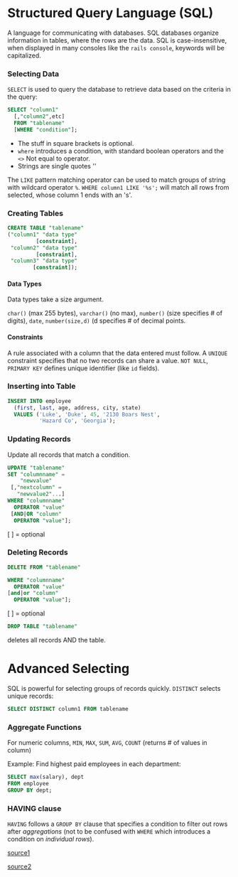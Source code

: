 # Structured Query Language (SQL)
A language for communicating with databases. SQL databases organize information in tables, where the rows are the data. SQL is case-insensitive, when displayed in many consoles like the `rails console`, keywords will be capitalized.

### Selecting Data
`SELECT` is used to query the database to retrieve data based on the criteria in the query:
```SQL
SELECT "column1"
  [,"column2",etc] 
  FROM "tablename"
  [WHERE "condition"];
```
- The stuff in square brackets is optional.
- `where` introduces a condition, with standard boolean operators and the `<>` Not equal to operator. 
- Strings are single quotes ''

The `LIKE` pattern matching operator can be used to match groups of string with wildcard operator `%`. `WHERE column1 LIKE '%s';` will match all rows from selected, whose column 1 ends with an 's'. 

### Creating Tables
```SQL
CREATE TABLE "tablename" 
("column1" "data type"
         [constraint],
 "column2" "data type"
         [constraint],
 "column3" "data type"
        [constraint]);
```
#### Data Types
Data types take a size argument.

`char()` (max 255 bytes), `varchar()` (no max), `number()` (size specifies # of digits), `date`, `number(size,d)` (d specifies # of decimal points.

#### Constraints
A rule associated with a column that the data entered must follow. A `UNIQUE` constraint specifies that no two records can share a value. `NOT NULL`, `PRIMARY KEY` defines unique identifier (like `id` fields).

### Inserting into Table
```SQL
INSERT INTO employee
  (first, last, age, address, city, state)
  VALUES ('Luke', 'Duke', 45, '2130 Boars Nest', 
          'Hazard Co', 'Georgia');
```

### Updating Records
Update all records that match a condition.
```SQL
UPDATE "tablename"
SET "columnname" = 
    "newvalue"
 [,"nextcolumn" = 
   "newvalue2"...]
WHERE "columnname" 
  OPERATOR "value" 
 [AND|OR "column" 
  OPERATOR "value"];
```
[ ] = optional

### Deleting Records
```SQL
DELETE FROM "tablename"

WHERE "columnname" 
  OPERATOR "value" 
[and|or "column" 
  OPERATOR "value"];
```
[ ] = optional

```SQL
DROP TABLE "tablename"
```
deletes all records AND the table.

# Advanced Selecting
SQL is powerful for selecting groups of records quickly. `DISTINCT` selects unique records:
```SQL
SELECT DISTINCT column1 FROM tablename
```
### Aggregate Functions
For numeric columns, `MIN`, `MAX`, `SUM`, `AVG`, `COUNT` (returns # of values in column)

Example: Find highest paid employees in each department:
```SQL
SELECT max(salary), dept
FROM employee 
GROUP BY dept;
```

### HAVING clause
`HAVING` follows a `GROUP BY` clause that specifies a condition to filter out rows after *aggregations* (not to be confused with `WHERE` which introduces a condition on *individual rows*).

[source1](http://www.sqlcourse.com/)

[source2](http://www.sqlcourse2.com/)
